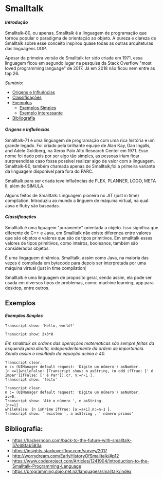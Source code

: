 # **Smalltalk**


#### *Introdução*

Smalltalk-80, ou apenas, Smalltalk é a linguagem de programação que tornou popular o paradigma de orientação ao objeto.
A pureza e clareza de Smalltalk sobre esse conceito inspirou quase todas as outras arquiteturas das linguagens OOP.
  
Apesar da primeira versão de Smalltalk ter sido criada em 1971, essa linguagem ficou em segundo lugar na pesquisa da Stack
Overflow "most loved programming language" de 2017. Já em 2018 não ficou nem entre as top 26.

*Sumário*:
  * [Origens e Influências](#Origens-e-Influências)
  * [Classificações](#Classificações)
  * [Exemplos](#Exemplos)
    * [Exemplos Simples](#Exemplos-Simples)
    * [Exemplo Interessante](#Exemplo-Interessante)
  * [Bibliografia](#Bibliografia)
    
    
#### *Origens e Influências*

Smalltalk-71 é uma linguagem de programação com uma rica história e um grande legado. Foi criado pela brilhante equipe de
Alan Kay, Dan Ingalls, and Adele Goldberg, na Xerox Palo Alto Research Center em 1971. Esse nome foi dado pois por ser 
algo tão simples, as pessoas iriam ficar surpreendidas caso fosse possível realizar algo de valor com a linguagem.
Smalltalk-80, também chamada apenas de Smalltalk,foi a primeira variante da linguagem disponível para fora do PARC.

Smalltalk para ser criada teve influências de FLEX, PLANNER, LOGO, META II, além de SIMULA.

Alguns feitos de Smalltalk:
  Linguagem pioneira no JIT (just in time) compilation.
  Introduziu ao mundo a linguem de máquina virtual, na qual Java e Ruby são baseadas.

#### *Classificações*

Smalltalk é uma liguagem "puramente" orientada a objeto. Isso significa que diferente de C++ e Java, em Smalltalk não
existe diferença entre valores que são objetos e valores que são de tipos primitivos. Em smalltalk esses valores de tipos
primitivos, como inteiros, booleanos, também são considerados objetos.
<p>É uma lingaguem dinâmica. Smalltalk, assim como Java, na maioria das vezes é compilada em bytecode para depois ser interpretada por uma máquina virtual (just in time compilation)</p>
Smalltalk é uma linguagem de propósito geral, sendo assim, ela pode ser usada em diversos tipos de problemas, como: machine
learning, app para desktop, entre outros.

## **Exemplos**

#### *Exemplos Simples*

  ~~~
  Transcript show: 'Hello, world!'
  ~~~
  
  ~~~~
  Transcript show: 2+3*8
  ~~~~
  *Em smalltalk as ordens das operações matemáticas são sempre feitas da esquerda para direita, independentemente da ordem de importancia. Sendo assim o resultado da equação acima é 40.*
  ~~~
Transcript clear.
n := (UIManager default request: 'Digite um número') asNumber.
[n <=1]whileFalse: [Transcript show: n asString, (n odd ifTrue: [' é Impar']ifFalse: [' é Par']);cr. n:=n-1 ].
Transcript show: 'feito'
~~~
  ~~~
  Transcript clear.
  n := (UIManager default request: 'Digite um número') asNumber.
  a:=0.
  Transcript show: 'Até o número ', n asString.
  [n<=1]
  whileFalse: [n isPrime ifTrue: [a:=a+1].n:=n-1 ].
  Transcript show: ' existem ', a asString , ' número primos'
  ~~~


## **Bibliografia:**

+ https://hackernoon.com/back-to-the-future-with-smalltalk-57c68fab583a
+ https://insights.stackoverflow.com/survey/2017
+ http://worrydream.com/EarlyHistoryOfSmalltalk/#p12  
+ https://www.codeproject.com/Articles/1241904/Introduction-to-the-Smalltalk-Programming-Language
+ https://programming.dojo.net.nz/languages/smalltalk/index
